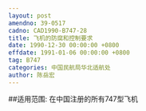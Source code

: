 ```yaml
---
layout: post
amendno: 39-0517
cadno: CAD1990-B747-28
title: 飞机的防腐和控制要求
date: 1990-12-30 00:00:00 +0800
effdate: 1991-01-06 00:00:00 +0800
tag: B747
categories: 中国民航局华北适航处
author: 陈岳宏
---
```


##适用范围:
在中国注册的所有747型飞机

